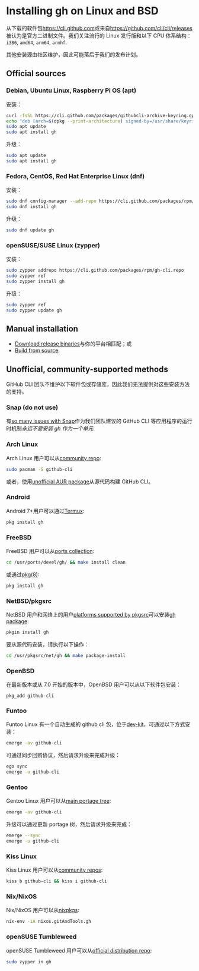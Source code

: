 # Installing gh on Linux and BSD

从下载的软件包<https://cli.github.com>或来自<https://github.com/cli/cli/releases>被认为是官方二进制文件。我们关注流行的 Linux 发行版和以下 CPU 体系结构：`i386`, `amd64`, `arm64`, `armhf`.

其他安装源由社区维护，因此可能落后于我们的发布计划。

## Official sources

### Debian, Ubuntu Linux, Raspberry Pi OS (apt)

安装：

```bash
curl -fsSL https://cli.github.com/packages/githubcli-archive-keyring.gpg | sudo dd of=/usr/share/keyrings/githubcli-archive-keyring.gpg
echo "deb [arch=$(dpkg --print-architecture) signed-by=/usr/share/keyrings/githubcli-archive-keyring.gpg] https://cli.github.com/packages stable main" | sudo tee /etc/apt/sources.list.d/github-cli.list > /dev/null
sudo apt update
sudo apt install gh
```

升级：

```bash
sudo apt update
sudo apt install gh
```

### Fedora, CentOS, Red Hat Enterprise Linux (dnf)

安装：

```bash
sudo dnf config-manager --add-repo https://cli.github.com/packages/rpm/gh-cli.repo
sudo dnf install gh
```

升级：

```bash
sudo dnf update gh
```

### openSUSE/SUSE Linux (zypper)

安装：

```bash
sudo zypper addrepo https://cli.github.com/packages/rpm/gh-cli.repo
sudo zypper ref
sudo zypper install gh
```

升级：

```bash
sudo zypper ref
sudo zypper update gh
```

## Manual installation

- [Download release binaries][releases page]与你的平台相匹配；或
- [Build from source](./source.md).

## Unofficial, community-supported methods

GitHub CLI 团队不维护以下软件包或存储库，因此我们无法提供对这些安装方法的支持。

### Snap (do not use)

有[so many issues with Snap](https://github.com/casperdcl/cli/issues/7)作为我们团队建议的 GitHub CLI 等应用程序的运行时机制*永远不要安装 gh 作为一个单元*.

### Arch Linux

Arch Linux 用户可以从[community repo][arch linux repo]:

```bash
sudo pacman -S github-cli
```

或者，使用[unofficial AUR package][arch linux aur]从源代码构建 GitHub CLI。

### Android

Android 7+用户可以通过[Termux](https://wiki.termux.com/wiki/Main_Page):

```bash
pkg install gh
```

### FreeBSD

FreeBSD 用户可以从[ports collection](https://www.freshports.org/devel/gh/):

```bash
cd /usr/ports/devel/gh/ && make install clean
```

或通过[pkg(8)](<https://www.freebsd.org/cgi/man.cgi?pkg(8)>):

```bash
pkg install gh
```

### NetBSD/pkgsrc

NetBSD 用户和网络上的用户[platforms supported by pkgsrc](https://pkgsrc.org/#index4h1)可以安装[gh package](https://pkgsrc.se/net/gh):

```bash
pkgin install gh
```

要从源代码安装，请执行以下操作：

```bash
cd /usr/pkgsrc/net/gh && make package-install
```

### OpenBSD

在最新版本或从 7.0 开始的版本中，OpenBSD 用户可以从以下软件包安装：

```
pkg_add github-cli
```

### Funtoo

Funtoo Linux 有一个自动生成的 github cli 包，位于[dev-kit](https://github.com/funtoo/dev-kit/tree/1.4-release/dev-util/github-cli)，可通过以下方式安装：

```bash
emerge -av github-cli
```

可通过同步回购协议，然后请求升级来完成升级：

```bash
ego sync
emerge -u github-cli
```

### Gentoo

Gentoo Linux 用户可以从[main portage tree](https://packages.gentoo.org/packages/dev-util/github-cli):

```bash
emerge -av github-cli
```

升级可以通过更新 portage 树，然后请求升级来完成：

```bash
emerge --sync
emerge -u github-cli
```

### Kiss Linux

Kiss Linux 用户可以从[community repos](https://github.com/kisslinux/community):

```bash
kiss b github-cli && kiss i github-cli
```

### Nix/NixOS

Nix/NixOS 用户可以从[nixpkgs](https://search.nixos.org/packages?show=gitAndTools.gh&query=gh&from=0&size=30&sort=relevance&channel=20.03#disabled):

```bash
nix-env -iA nixos.gitAndTools.gh
```

### openSUSE Tumbleweed

openSUSE Tumbleweed 用户可以从[official distribution repo](https://software.opensuse.org/package/gh):

```bash
sudo zypper in gh
```

[releases page]: https://github.com/cli/cli/releases/latest
[arch linux repo]: https://www.archlinux.org/packages/community/x86_64/github-cli
[arch linux aur]: https://aur.archlinux.org/packages/github-cli-git
